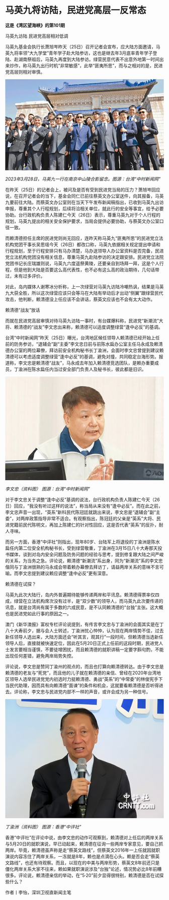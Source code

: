 # 马英九将访陆，民进党高层一反常态

**这是《湾区望海峡》的第101期**

马英九访陆 民进党高层相对低调

马英九基金会执行长萧旭岑昨天（25日）召开记者会宣布，应大陆方面邀请，马英九将率领“大九学堂”青年学子赴大陆参访，这也是继去年3月底率青年学子登陆、赴湖南祭祖后，马英九再度到大陆参访。绿营民意代表不出意外地第一时间出来炒作，称马英九出行时机“非常敏感”，此举“匪夷所思”，而与之相对的是，民进党高层则相对审慎。

![595fbc3ce248a8d69c7113db9497d02d.jpg](https://raw.githubusercontent.com/qqhsx/qqnews_image/main/2024/03/26/马英九将访陆，民进党高层一反常态/595fbc3ce248a8d69c7113db9497d02d.jpg)

_2023年3月28日，马英九一行在南京中山陵合影留念。图源：台湾“中时新闻网”_

在昨天（25日）的记者会上，被问及是否有受到民进党当局的压力？萧旭岑回应说，在召开记者会的当下，基金会同仁已前往蔡英文办公室送件，向其报备，马英九要前往大陆。而蔡英文办公室则在当天下午发布新闻稿指出，已收到马英九出访申报，尊重其个人行程规划，后续将洽相关单位，就此行的安全等事宜，给予必要协助。台行政机构负责人陈建仁今天（26日）表示，尊重马英九对于个人行程的规划，马英九提出的相关安全保护要求，当局会提供必要协助，与蔡英文办公室口径一致。

而赖清德担任主席的民进党则尚无回应，连昨天称马英九“匪夷所思”的民进党立法机构党团干事长吴思瑶今天（26日）都改口称，马英九依据相关规定提出申请和行程规划，至于行程安排只有马办清楚，马办送领导人办公室资料是否完备，民进党立法机构党团没有相关信息，尊重马英九赴陆参访的决定跟安排。民进党立法院党团书记长庄瑞雄则说，马英九六度遥祭黄陵，还要亲自到场拜一拜，这是个人行程，但是他到大陆是否要这么高代表性，也不必有这么高的政治期待，几句话带过，未有过多评价。

对此，岛内媒体人谢寒冰分析称，上一次绿营对马英九访陆冷嘲热讽，结果是马英九大获全胜，所以这次绿营应该只会等马在大陆有举动后才出动“侧翼”跟绿营民代攻击，他判断，赖清德没上任应该不会讲话，蔡英文应该也不会有太大动作。

赖清德“战友”放话

而就在民进党高层审慎对待马英九访陆一事时，有台媒爆料称，民进党“新潮流”大将、赖清德的“战友”李文忠出来称，赖清德可以适度调整绿营“逢中必反”的基调。

台湾“中时新闻网”昨天（25日）曝光，台湾地区候任领导人赖清德已经开始上任前的防务参访，“退辅会”副“主委”李文忠日前与前陈水扁办公室主任马永成及赖清德办公室的两位幕僚，拜访前安全机构秘书长丁渝洲，会面时李文忠曾提到建议赖清德可以考虑适度调整绿营“逢中必反”的基调，避免对撞，共同稳定台海形势。报道称，李文忠是赖清德“战友”，马永成去年加入赖清德竞选团队，是赖办重要成员，丁渝洲在陈水扁任内当过安全部门负责人及秘书长，彼此都是旧识。

![f585047b5f913f4b24466db4c9265375.jpg](https://raw.githubusercontent.com/qqhsx/qqnews_image/main/2024/03/26/马英九将访陆，民进党高层一反常态/f585047b5f913f4b24466db4c9265375.jpg)

_李文忠（资料图） 图源：台湾“中时新闻网”_

对于李文忠关于调整“逢中必反”基调的说法，台行政机构负责人陈建仁今天（26日）回应，“我没有听过这样的说法”，称当局从来没有“逢中必反”。而在此之前，李文忠声音一出现，“英系”新科民代陈冠廷就跳出来说，李文忠是“退辅会”副“主委”，对两岸政策指导非常不适合。有观察指出，陈冠廷的父亲是“英系”大将、民进党籍前民代陈明文，再加上陈建仁的针对性回应，这是否代表“英系”的反扑，耐人寻味。

而另一方面，香港“中评社”则指出，现年80岁、台陆军上将退役的丁渝洲是陈水扁任内第二位安全机构秘书长，受到绿营敬重，丁渝洲在3月15日八十大寿那天投书媒体，谈到对岛内安全问题及防务问题的经验与思考，提到修复跟大陆之间严峻的关系，为当务之急。评论说，赖清德“新潮流”系出身，同为“新潮流”系的李文忠偕同与丁渝洲很熟的马永成会带着赖办幕僚去拜访丁，请益两岸关系的意味不言可喻。而李文忠提到建议赖应调整“逢中必反”更有深意。

赖清德在试探？

马英九此次大陆行，岛内外普遍期待能够传递两岸和平讯息。赖清德得票率仅四成，绿营在立法机构席次没有过半，是“双少数”的领导人，而马英九此次要传递的讯息，就是台湾尚有属于多数的六成民意，是不认同赖清德的“台独”主张。这大概也是民进党如此行事的原因之一。

澳门《新华澳报》富权专栏评论说提到，有传言李文忠与丁渝洲的会面其实是在丁八十大寿前夕，据与会人士转述，丁渝洲忧心忡忡，认为现在两岸情势不佳，过去新任领导人选出来，大陆方面还会“听其言，观其行”一段时间，但赖清德当选新任领导人后，直接就被快速定位，因此在5月20日正式上任前的这段时期，民进党人士发言要相当谨慎，不要徒增困扰，而且赖清德的就职讲稿一定要字斟句酌，不能出现任何差错，避免两岸局势失控。

评论说，李文忠是赞同丁渝州的观点的，而且也打算向赖清德转达。由于李文忠是赖清德的老友与“死党”，而且他的儿子就在赖清德的亲信、曾经在2020年台湾地区领导人选举民进党党内初选时力挺赖清德、勇战“英系”的“中常委”的林俊宪手下当民代助理，因而具有向赖清德“面谏”的条件和机会，这就要看赖清德是否听得进去。评论称，李文忠与民进党内部不一样的声音，或许会成为另一种信号。

![e8f7323ae5769622c9fb769a2ecaaeb0.jpg](https://raw.githubusercontent.com/qqhsx/qqnews_image/main/2024/03/26/马英九将访陆，民进党高层一反常态/e8f7323ae5769622c9fb769a2ecaaeb0.jpg)

_丁渝洲（资料图） 图源：香港“中评社”_

香港“中评社”在评论中说，由李文忠的动作可观察到，赖清德对上任后的两岸关系与5月20日的就职演说，早已动起来，赖清德在征询一些两岸专家意见，要自己抓两岸。毕竟，赖清德虽声称是走“蔡英文路线”，但蔡英文2016年一上任就因就职演说内容冻住了两岸关系，一冻就是8年，赖也是点滴在心头。赖是否会走“蔡英文路线”，也还有待观察。而且，以现在的中美与两岸形势，蔡英文8年前还只是僵化两岸关系大家不往来，赖如果就职演说涉及“台独”论述，情况势必比8年前糟很多。评论说，赖清德亲信的举动，在“5·20”前夕显得很特别，赖清德是否在试探些什么？

作者丨李怡，深圳卫视直新闻主笔

